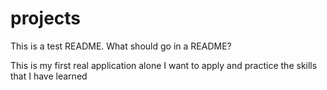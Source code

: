 # projects


This is a test README. What should go in a README?

This is my first real application alone
I want to apply and practice the skills that I have learned
